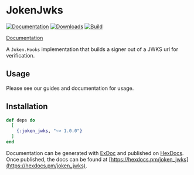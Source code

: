 # JokenJwks

[![Documentation](https://img.shields.io/badge/docs-hexpm-blue.svg)](http://hexdocs.pm/joken_jwks/) [![Downloads](https://img.shields.io/hexpm/dt/joken_jwks.svg)](https://hex.pm/packages/joken_jwks) [![Build](https://travis-ci.org/joken-elixir/joken_jwks.svg?branch=master)](https://travis-ci.org/joken-elixir/joken_jwks)

[Documentation](http://hexdocs.pm/joken_jwks/)

A `Joken.Hooks` implementation that builds a signer out of a JWKS url for verification.

## Usage

Please see our guides and documentation for usage.

## Installation

```elixir
def deps do
  [
    {:joken_jwks, "~> 1.0.0"}
  ]
end
```

Documentation can be generated with [ExDoc](https://github.com/elixir-lang/ex_doc)
and published on [HexDocs](https://hexdocs.pm). Once published, the docs can
be found at [https://hexdocs.pm/joken_jwks](https://hexdocs.pm/joken_jwks).

